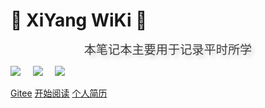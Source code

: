 # 👣 XiYang WiKi 👣

<div style = "font-weight: 100; font-size: 1.2rem; 
    color: rgb(60, 60, 60); text-align: center;
    text-shadow: 0.3rem 0.3rem 0.4rem rgba(0,0,0,.15);
    line-height: 1.2;">
    本笔记本主要用于记录平时所学
</div>

![](https://svg.hamm.cn/gitee.svg?user=codexiyang&project=xi-yang-note&type=star&color=5d71ca&radius=3) &nbsp;&nbsp;&nbsp;
![](https://svg.hamm.cn/gitee.svg?user=codexiyang&project=xi-yang-note&type=fork&color=5d71ca&radius=3) &nbsp;&nbsp;&nbsp;
![]( https://svg.hamm.cn/badge.svg?key=author&value=XiYang&color=6cb54e&radius=3)

[Gitee](https://gitee.com/codexiyang)  [开始阅读](README.md) [个人简历](其他未分类笔记/个人简历.md)




